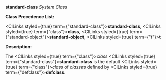 **standard-class** *System Class* 



**Class Precedence List:** 



<ClLinks styled={true} term={"standard-class"}><b>standard-class</b></ClLinks>, <ClLinks styled={true} term={"class"}><b>class</b></ClLinks>, <ClLinks styled={true} term={"standard-object"}><b>standard-object</b></ClLinks>, <ClLinks styled={true} term={"t"}><b>t</b></ClLinks> 



**Description:** 



The <ClLinks styled={true} term={"class"}><i>class</i></ClLinks> <ClLinks styled={true} term={"standard-class"}><b>standard-class</b></ClLinks> is the default <ClLinks styled={true} term={"class"}><i>class</i></ClLinks> of *classes* defined by <ClLinks styled={true} term={"defclass"}><b>defclass</b></ClLinks>. 



